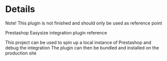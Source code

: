 # Details
Note! This plugin is not finished and should only be used as reference point

Prestashop Easysize integration plugin reference

This project can be used to spin up a local instance of Prestashop and debug the integration
The plugin can then be bundled and installed on the production site